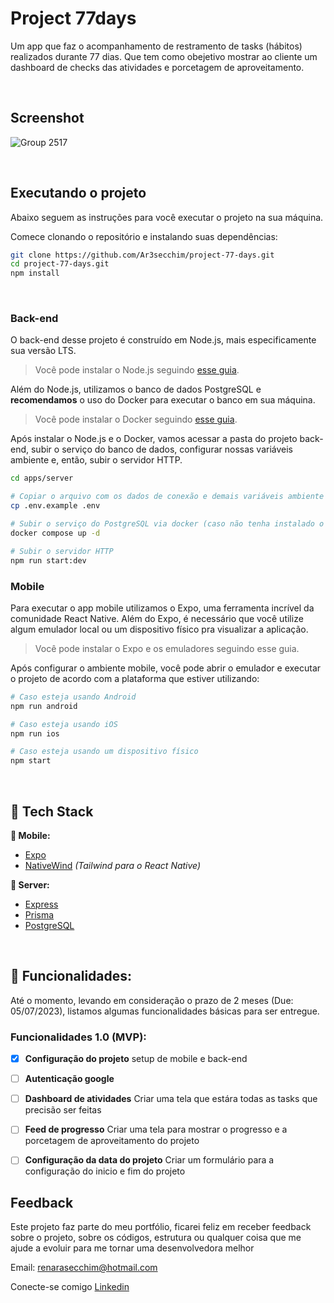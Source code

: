 # Project 77days
Um app que faz o acompanhamento de restramento de tasks (hábitos) realizados durante 77 dias. Que tem como obejetivo mostrar ao cliente um dashboard de checks das atividades e porcetagem de aproveitamento.

&nbsp;
## Screenshot

![Group 2517](https://github.com/Ar3secchim/project-77-days/assets/82913620/d0979d6e-410a-4d4a-96cf-2f1f955910df)

&nbsp;
## Executando o projeto

Abaixo seguem as instruções para você executar o projeto na sua máquina.

Comece clonando o repositório e instalando suas dependências:

```sh
git clone https://github.com/Ar3secchim/project-77-days.git
cd project-77-days.git
npm install
```
&nbsp;

### Back-end

O back-end desse projeto é construído em Node.js, mais especificamente sua versão LTS.

> Você pode instalar o Node.js seguindo [esse guia](https://efficient-sloth-d85.notion.site/Instalando-o-Node-js-d40fdabe8f0a491eb33b85da93d90a2f).

Além do Node.js, utilizamos o banco de dados PostgreSQL e **recomendamos** o uso do Docker para executar o banco em sua máquina.

> Você pode instalar o Docker seguindo [esse guia](https://www.youtube.com/watch?v=Gpal5KsSHMQ).

Após instalar o Node.js e o Docker, vamos acessar a pasta do projeto back-end, subir o serviço do banco de dados, configurar nossas variáveis ambiente e, então, subir o servidor HTTP.

```sh
cd apps/server

# Copiar o arquivo com os dados de conexão e demais variáveis ambiente
cp .env.example .env

# Subir o serviço do PostgreSQL via docker (caso não tenha instalado o PostgreSQL em seu computador)
docker compose up -d

# Subir o servidor HTTP
npm run start:dev
```

### Mobile

Para executar o app mobile utilizamos o Expo, uma ferramenta incrível da comunidade React Native. Além do Expo, é necessário que você utilize algum emulador local ou um dispositivo físico pra visualizar a aplicação.

> Você pode instalar o Expo e os emuladores seguindo esse guia.


Após configurar o ambiente mobile, você pode abrir o emulador e executar o projeto de acordo com a plataforma que estiver utilizando:

```sh
# Caso esteja usando Android
npm run android

# Caso esteja usando iOS
npm run ios

# Caso esteja usando um dispositivo físico
npm start
```

&nbsp;
## 💜 Tech Stack 

**📱 Mobile:**

- [Expo](https://github.com/expo/expo)
- [NativeWind](https://github.com/marklawlor/nativewind) _(Tailwind para o React Native)_

**🏧 Server:**

- [Express](https://github.com/expressjs/express)
- [Prisma](https://github.com/prisma/prisma)
- [PostgreSQL](https://github.com/postgres) 

&nbsp;

## 🚀 Funcionalidades: 
Até o momento, levando em consideração o prazo de 2 meses (Due: 05/07/2023), listamos algumas funcionalidades básicas para ser entregue.

### Funcionalidades 1.0 (MVP): 

- [x] **Configuração  do projeto**
        setup de mobile e back-end
        
- [ ] **Autenticação google**

- [ ] **Dashboard de atividades**
      Criar uma tela que estára todas as tasks que precisão ser feitas
      
- [ ] **Feed de progresso**
      Criar uma tela para mostrar o progresso e a porcetagem de aproveitamento do projeto

- [ ] **Configuração  da data do projeto**
        Criar um formulário para a configuração do inicio e fim do projeto


## Feedback
Este projeto faz parte do meu portfólio, ficarei feliz em receber feedback sobre o projeto, sobre os códigos, estrutura ou qualquer coisa que me ajude a evoluir para me tornar uma desenvolvedora melhor

Email: renarasecchim@hotmail.com

Conecte-se comigo [Linkedin](https://www.linkedin.com/in/renarasecchim/)
